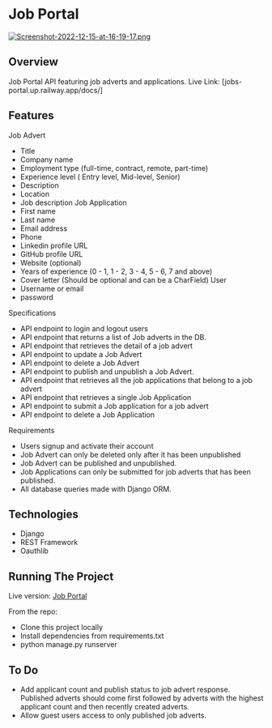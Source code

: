 # Job Portal
[![Screenshot-2022-12-15-at-16-19-17.png](https://i.postimg.cc/KYMcYBsM/Screenshot-2022-12-15-at-16-19-17.png)](https://postimg.cc/v1GwqgyY)

## Overview
Job Portal API featuring job adverts and applications.
Live Link: [jobs-portal.up.railway.app/docs/]


## Features

Job Advert
- Title
- Company name
- Employment type (full-time, contract, remote, part-time)
- Experience level ( Entry level, Mid-level, Senior)
- Description
- Location
- Job description
Job Application
- First name
- Last name
- Email address
- Phone
- Linkedin profile URL
- GitHub profile URL
- Website (optional)
- Years of experience (0 - 1, 1 - 2, 3 - 4, 5 - 6, 7 and above)
- Cover letter (Should be optional and can be a CharField)
User
- Username or email
- password

Specifications
- API endpoint to login and logout users 
- API endpoint that returns a list of Job adverts in the DB. 
- API endpoint that retrieves the detail of a job advert
- API endpoint to update a Job Advert
- API endpoint to delete a Job Advert
- API endpoint to publish and unpublish a Job Advert.
- API endpoint that retrieves all the job applications that belong to a job advert
- API endpoint that retrieves a single Job Application
- API endpoint to submit a Job application for a job advert
- API endpoint to delete a Job Application

Requirements
- Users signup and activate their account
- Job Advert can only be deleted only after it has been unpublished
- Job Advert can be published and unpublished.
- Job Applications can only be submitted for job adverts that has been published.
- All database queries made with Django ORM.


## Technologies 
- Django
- REST Framework
- Oauthlib


## Running The Project
Live version:
[Job Portal](jobs-portal.up.railway.app/docs/)

From the repo:<br/>
  - Clone this project locally<br/>
  - Install dependencies from requirements.txt<br/>
  - python manage.py runserver<br/>

## To Do
- Add applicant count and publish status to job advert response. Published adverts should come first followed by
adverts with the highest applicant count and then recently created adverts.
- Allow guest users access to only published job adverts.

